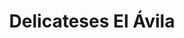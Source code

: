 ---
title: "Delicateses El Ávila"
url: /santa-cruz-de-la-sierra/delicateses-el-avila/
shop: Allgemein
---